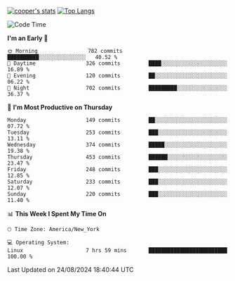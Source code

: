 [![cooper's stats](https://github-readme-stats-l2ak-km2n59e3j-coopjzs-projects.vercel.app/api?username=coopjz&count_private=true)](https://github.com/coopjz/github-readme-stats)
[![Top Langs](https://github-readme-stats-l2ak-km2n59e3j-coopjzs-projects.vercel.app/api/top-langs/?username=coopjz&count_private=true&langs_count=8&layout=compact&&hide=C)](https://github.com/coopjz/github-readme-stats)
<!--START_SECTION:waka-->
![Code Time](http://img.shields.io/badge/Code%20Time-191%20hrs%2023%20mins-blue)

**I'm an Early 🐤** 

```text
🌞 Morning                782 commits         ██████████░░░░░░░░░░░░░░░   40.52 % 
🌆 Daytime                326 commits         ████░░░░░░░░░░░░░░░░░░░░░   16.89 % 
🌃 Evening                120 commits         ██░░░░░░░░░░░░░░░░░░░░░░░   06.22 % 
🌙 Night                  702 commits         █████████░░░░░░░░░░░░░░░░   36.37 % 
```
📅 **I'm Most Productive on Thursday** 

```text
Monday                   149 commits         ██░░░░░░░░░░░░░░░░░░░░░░░   07.72 % 
Tuesday                  253 commits         ███░░░░░░░░░░░░░░░░░░░░░░   13.11 % 
Wednesday                374 commits         █████░░░░░░░░░░░░░░░░░░░░   19.38 % 
Thursday                 453 commits         ██████░░░░░░░░░░░░░░░░░░░   23.47 % 
Friday                   248 commits         ███░░░░░░░░░░░░░░░░░░░░░░   12.85 % 
Saturday                 233 commits         ███░░░░░░░░░░░░░░░░░░░░░░   12.07 % 
Sunday                   220 commits         ███░░░░░░░░░░░░░░░░░░░░░░   11.40 % 
```


📊 **This Week I Spent My Time On** 

```text
🕑︎ Time Zone: America/New_York

💻 Operating System: 
Linux                    7 hrs 59 mins       █████████████████████████   100.00 % 
```


 Last Updated on 24/08/2024 18:40:44 UTC
<!--END_SECTION:waka-->
